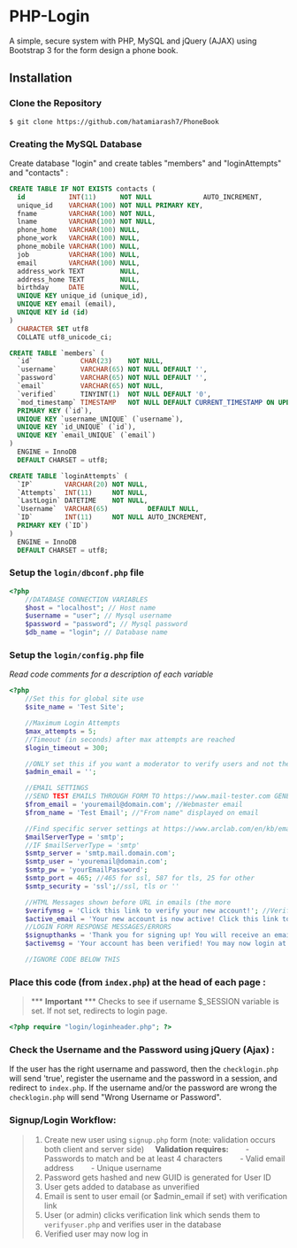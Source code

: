PHP-Login
=========

A simple, secure system with PHP, MySQL and jQuery (AJAX) using Bootstrap 3 for the form design a phone book.


## Installation
### Clone the Repository
    $ git clone https://github.com/hatamiarash7/PhoneBook

### Creating the MySQL Database

Create database "login" and create tables "members" and "loginAttempts" and "contacts" :

```sql
CREATE TABLE IF NOT EXISTS contacts (
  id           INT(11)      NOT NULL             AUTO_INCREMENT,
  unique_id    VARCHAR(100) NOT NULL PRIMARY KEY,
  fname        VARCHAR(100) NOT NULL,
  lname        VARCHAR(100) NOT NULL,
  phone_home   VARCHAR(100) NULL,
  phone_work   VARCHAR(100) NULL,
  phone_mobile VARCHAR(100) NULL,
  job          VARCHAR(100) NULL,
  email        VARCHAR(100) NULL,
  address_work TEXT         NULL,
  address_home TEXT         NULL,
  birthday     DATE         NULL,
  UNIQUE KEY unique_id (unique_id),
  UNIQUE KEY email (email),
  UNIQUE KEY id (id)
)
  CHARACTER SET utf8
  COLLATE utf8_unicode_ci;

CREATE TABLE `members` (
  `id`            CHAR(23)    NOT NULL,
  `username`      VARCHAR(65) NOT NULL DEFAULT '',
  `password`      VARCHAR(65) NOT NULL DEFAULT '',
  `email`         VARCHAR(65) NOT NULL,
  `verified`      TINYINT(1)  NOT NULL DEFAULT '0',
  `mod_timestamp` TIMESTAMP   NOT NULL DEFAULT CURRENT_TIMESTAMP ON UPDATE CURRENT_TIMESTAMP,
  PRIMARY KEY (`id`),
  UNIQUE KEY `username_UNIQUE` (`username`),
  UNIQUE KEY `id_UNIQUE` (`id`),
  UNIQUE KEY `email_UNIQUE` (`email`)
)
  ENGINE = InnoDB
  DEFAULT CHARSET = utf8;

CREATE TABLE `loginAttempts` (
  `IP`        VARCHAR(20) NOT NULL,
  `Attempts`  INT(11)     NOT NULL,
  `LastLogin` DATETIME    NOT NULL,
  `Username`  VARCHAR(65)          DEFAULT NULL,
  `ID`        INT(11)     NOT NULL AUTO_INCREMENT,
  PRIMARY KEY (`ID`)
)
  ENGINE = InnoDB
  DEFAULT CHARSET = utf8;
```
### Setup the `login/dbconf.php` file
```php
<?php
    //DATABASE CONNECTION VARIABLES
    $host = "localhost"; // Host name
    $username = "user"; // Mysql username
    $password = "password"; // Mysql password
    $db_name = "login"; // Database name

```

### Setup the `login/config.php` file
<i>Read code comments for a description of each variable</i>

```php
<?php
    //Set this for global site use
    $site_name = 'Test Site';

    //Maximum Login Attempts
    $max_attempts = 5;
    //Timeout (in seconds) after max attempts are reached
    $login_timeout = 300;

    //ONLY set this if you want a moderator to verify users and not the users themselves, otherwise leave blank or comment out
    $admin_email = '';

    //EMAIL SETTINGS
    //SEND TEST EMAILS THROUGH FORM TO https://www.mail-tester.com GENERATED ADDRESS FOR SPAM SCORE
    $from_email = 'youremail@domain.com'; //Webmaster email
    $from_name = 'Test Email'; //"From name" displayed on email

    //Find specific server settings at https://www.arclab.com/en/kb/email/list-of-smtp-and-pop3-servers-mailserver-list.html
    $mailServerType = 'smtp';
    //IF $mailServerType = 'smtp'
    $smtp_server = 'smtp.mail.domain.com';
    $smtp_user = 'youremail@domain.com';
    $smtp_pw = 'yourEmailPassword';
    $smtp_port = 465; //465 for ssl, 587 for tls, 25 for other
    $smtp_security = 'ssl';//ssl, tls or ''

    //HTML Messages shown before URL in emails (the more
    $verifymsg = 'Click this link to verify your new account!'; //Verify email message
    $active_email = 'Your new account is now active! Click this link to log in!';//Active email message
    //LOGIN FORM RESPONSE MESSAGES/ERRORS
    $signupthanks = 'Thank you for signing up! You will receive an email shortly confirming the verification of your account.';
    $activemsg = 'Your account has been verified! You may now login at <br><a href="'.$signin_url.'">'.$signin_url.'</a>';

    //IGNORE CODE BELOW THIS
```
### Place this code (from `index.php`) at the head of each page :
> *** **Important** *** Checks to see if username $_SESSION variable is set. If not set, redirects to login page. 

```php
<?php require "login/loginheader.php"; ?>
```

### Check the Username and the Password using jQuery (Ajax) :

If the user has the right username and password, then the `checklogin.php` will send 'true', register the username and the password in a session, and redirect to `index.php`.
If the username and/or the password are wrong the `checklogin.php` will send "Wrong Username or Password".


### Signup/Login Workflow:
> 1) Create new user using `signup.php` form
> (note: validation occurs both client and server side)
> &nbsp;&nbsp;&nbsp;&nbsp;<b>Validation requires: </b>
> &nbsp;&nbsp;&nbsp;&nbsp;&nbsp;&nbsp; - Passwords to match and be at least 4 characters
> &nbsp;&nbsp;&nbsp;&nbsp;&nbsp;&nbsp; - Valid email address
> &nbsp;&nbsp;&nbsp;&nbsp;&nbsp;&nbsp; - Unique username
> 2) Password gets hashed and new GUID is generated for User ID
> 3) User gets added to database as unverified
> 4) Email is sent to user email (or $admin_email if set) with verification link
> 5) User (or admin) clicks verification link which sends them to `verifyuser.php` and verifies user in the database
> 6) Verified user may now log in
